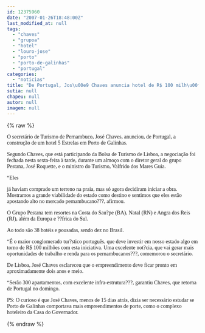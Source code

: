 ```yaml
---
id: 12375960
date: "2007-01-26T18:48:00Z"
last_modified_at: null
tags:
  - "chaves"
  - "grupoa"
  - "hotel"
  - "louro-jose"
  - "porto"
  - "porto-de-galinhas"
  - "portugal"
categories:
  - "noticias"
title: "De Portugal, Jos\u00e9 Chaves anuncia hotel de R$ 100 milh\u00f5es do grupo Pestana em Porto de Galinhas"
sutia: null
chapeu: null
autor: null
imagem: null
---
```

{% raw %}
<p><P><FONT face=Verdana>O secretário de Turismo de Pernambuco, José Chaves, anunciou, de Portugal, a construção de um hotel 5 Estrelas em Porto de Galinhas. </FONT></P></p>
<p><P><FONT face=Verdana>Segundo Chaves, que está participando da Bolsa de Turismo de Lisboa, a negociação foi fechada nesta sexta-feira à tarde, durante um almoço com o diretor geral do grupo Pestana, José Roquette, e o ministro do Turismo, Valfrido dos Mares Guia.</FONT></P></p>
<p><P><FONT face=Verdana>“Eles</p>
<p> já haviam comprado um terreno na praia, mas só agora decidiram iniciar a obra. Mostramos a grande viabilidade do estado como destino e sentimos que eles estão apostando alto no mercado pernambucano???, afirmou.</FONT></P></p>
<p><P><FONT face=Verdana>O Grupo Pestana tem resortes na Costa do Sau?pe (BA), Natal (RN) e Angra dos Reis (RJ), além da Europa e ??frica do Sul. </FONT></P></p>
<p><P><FONT face=Verdana>Ao todo são 38 hotéis e pousadas, sendo dez no Brasil. </FONT></P></p>
<p><P><FONT face=Verdana>“É o maior conglomerado tur?stico português, que deve investir em nosso estado algo em torno de R$ 100 milhões com esta iniciativa. Uma excelente not?cia, que vai gerar mais oportunidades de trabalho e renda para os pernambucanos???, comemorou o secretário. </FONT></P></p>
<p><P><FONT face=Verdana>De Lisboa, José Chaves esclareceu que o empreendimento deve ficar pronto em aproximadamente dois anos e meio. </FONT></P></p>
<p><P><FONT face=Verdana>“Serão 300 apartamentos, com excelente infra-estrutura???, garantiu Chaves, que retorna de Portugal no domingo.</FONT></P></p>
<p><P><FONT face=Verdana>PS: O curioso é que José Chaves, menos de 15 dias atrás, dizia ser necessário estudar se Porto de Galinhas comportava mais empreendimentos de porte, como o complexo hoteleiro da Casa do Governador.</FONT></P> </p>
{% endraw %}